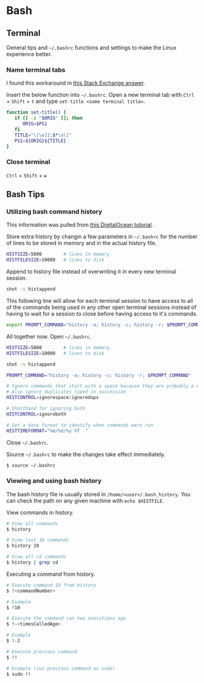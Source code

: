 # Bash

## Terminal

General tips and `~/.bashrc` functions and settings to make the Linux
experience better.

### Name terminal tabs

I found this workaround in [this Stack Exchange answer].

Insert the below function into `~/.bashrc`. Open a new terminal tab with
`Ctrl` + `Shift` + `t` and type `set-title <some terminal title>`.

``` bash
function set-title() {
   if [[ -z "$ORIG" ]]; then
      ORIG=$PS1
   fi
   TITLE="\[\e]2;$*\a\]"
   PS1=${ORIG}${TITLE}
}
```

### Close terminal

`Ctrl` + `Shift` + `w`

## Bash Tips

### Utilizing bash command history

This information was pulled from [this DigitalOcean tutorial] .

Store extra history by changin a few parameters in `~/.bashrc` for the
number of lines to be stored in memory and in the actual history file.

``` bash
HISTSIZE=5000        # lines in memory
HISTFILESIZE=10000   # lines to disk
```

Append to history file instead of overwriting it in every new terminal
session.

``` bash
shot -s histappend
```

This following line will allow for each terminal session to have access
to all of the commands being used in any other open terminal sessions
instead of having to wait for a session to close before having access to
it\'s commands.

``` bash
export PROMPT_COMMAND="history -a; history -c; history -r; $PROMPT_COMMAND"
```

All together now. Open `~/.bashrc`.

``` bash
HISTSIZE=5000        # lines in memory
HISTFILESIZE=10000   # lines to disk

shot -s histappend

PROMPT_COMMAND="history -a; history -c; history -r; $PROMPT_COMMAND"

# Ignore commands that start with a space because they are probably a mistake
# Also ignore duplicates typed in succession
HISTCONTROL=ignorespace:ignoredups

# Shorthand for ignoring both
HISTCONTROL=ignoreboth

# Set a date format to identify when commands were run
HISTTIMEFORMAT="%m/%d/%y %T  "
```

Close `~/.bashrc`.

Source `~/.bashrc` to make the changes take effect immediately.

``` bash
$ source ~/.bashrc
```

### Viewing and using bash history

The bash history file is usually stored in `/home/<user>/.bash_history`.
You can check the path on any given machine with `echo $HISTFILE`.

View commands in history.

``` bash
# View all commands
$ history

# View last 10 commands
$ history 10

# View all cd commands
$ history | grep cd
```

Executing a command from history.

``` bash
# Execute command 10 from history
$ !<commandNumber>

# Example
$ !10

# Execute the command ran two executions ago
$ !-<timesCalledAgo>

# Example
$ !-2

# Execute previous command
$ !!

# Example (run previous command as sudo)
$ sudo !!
```


  [this Stack Exchange answer]: https://unix.stackexchange.com/a/186167/166226
  [this DigitalOcean tutorial]: https://www.digitalocean.com/community/tutorials/how-to-use-bash-history-commands-and-expansions-on-a-linux-vps
